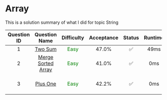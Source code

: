 # Array


This is a solution summary of what I did for topic String

Question ID | Question Name | Difficulty | Acceptance | Status | Runtime | Memory | Updated Runtime | Updated Memory
:---------: | :-----------: | :--------: | :--------: | :----: | :-----: | :----: | :-------------: | :------------:
1 | [Two Sum](https://github.com/Xinyi-Wang99/Leetcode_code/blob/main/String/twoSum.java) | <font color = green> Easy </font> | 47.0% | ✅ | 49ms  | 39MB | 3ms | 39.7MB
2 | [Merge Sorted Array](https://github.com/Xinyi-Wang99/Leetcode_code/blob/main/String/mergeSortedArray.java) | <font color = green> Easy </font> | 41.0% | ✅ | 0ms | 39MB | 0ms | 39.6MB
3 | [Plus One]() | <font color = green> Easy </font> | 42.2% | ✅ | 0ms | 37.3MB | Basically same idea | No updated version

